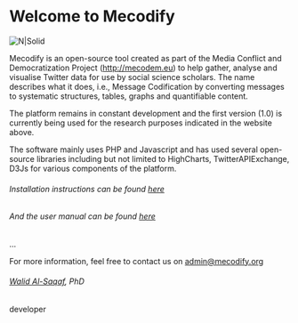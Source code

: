 # Welcome to Mecodify
![N|Solid](https://mecodify.org/images/logo3.png)

Mecodify is an open-source tool created as part of the Media Conflict and Democratization Project (http://mecodem.eu) to help gather, analyse and visualise Twitter data for use by social science scholars. The name describes what it does, i.e., Message Codification by converting messages to systematic structures, tables, graphs and quantifiable content.

The platform remains in constant development and the first version (1.0) is currently being used for the research purposes indicated in the website above.

The software mainly uses PHP and Javascript and has used several open-source libraries including but not limited to HighCharts, TwitterAPIExchange, D3Js for various components of the platform.

###### Installation instructions can be found [here](install.md)

###### And the user manual can be found [here](manual.md)

...

For more information, feel free to contact us on [admin@mecodify.org](mailto:admin@mecodify.org)

###### [Walid Al-Saqaf](http://al-saqaf.se), PhD

developer
